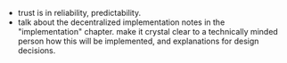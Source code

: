 - trust is in reliability, predictability.
- talk about the decentralized implementation notes in the "implementation" chapter. make it crystal clear to a technically minded person how this will be implemented, and explanations for design decisions.
